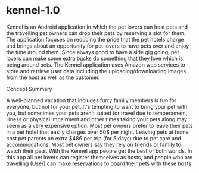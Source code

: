 # kennel-1.0
Kennel is an Android application in which the pet lovers can host pets and the travelling pet owners can drop their pets by reserving 
a slot for them. The application focuses on reducing the price that the pet hotels charge and brings about an opportunity for pet lovers
to have pets over and enjoy the time around them. Since always good to have a side gig going, pet lovers can make some extra bucks do something that they love which is being around pets. The Kennel application uses Amazon web services to store and retrieve user data including the uploading/downloading images from the host as well as the customer.  

Concept Summary

A well-planned vacation that includes furry family members is fun for everyone, but not for your pet. It's tempting to want to bring your pet with you, but sometimes your pets aren't suited for travel due to temperament, illness or physical impairment and other times taking your pets along may seem as a very expensive option.
Most pet owners prefer to leave their pets in a pet hotel that easily charges over 50$ per night. Leaving pets at home cost pet parents an extra $486 per trip (for 5 days) due to pet care and accommodations. Most pet owners say they rely on friends or family to watch their pets.
With the Kennel app people get the best of both worlds. In this app all pet lovers can register themselves as hosts, and people who are travelling (User) can make reservations to board their pets with these hosts.  
